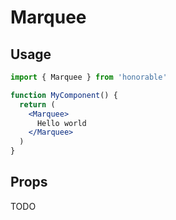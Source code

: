 # Marquee

## Usage

```jsx
import { Marquee } from 'honorable'

function MyComponent() {
  return (
    <Marquee>
      Hello world
    </Marquee>
  )
}
```

## Props

TODO
